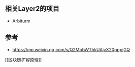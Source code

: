 

## 相关Layer2的项目
- Arbiturm

## 参考
- https://mp.weixin.qq.com/s/Q2MobWThkUAjvX20pppjGQ


[[区块链扩容原理]]